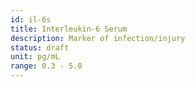 ```yaml
---
id: il-6s
title: Interleukin-6 Serum
description: Marker of infection/injury
status: draft
unit: pg/mL
range: 0.3 - 5.0
---
```

